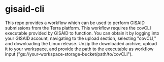 # gisaid-cli
This repo provides a workflow which can be used to perform GISAID submissions from the Terra platform. This workflow requires the covCLI executable provided by GISAID to function. You can obtain it by logging into your GISAID account, navigating to the upload section, selecting "covCLI," and downloading the Linux release. Unzip the downloaded archive, upload it to your workspace, and provide the path to the executable as workflow input ("gs://your-workspace-storage-bucket/path/to/covCLI").
